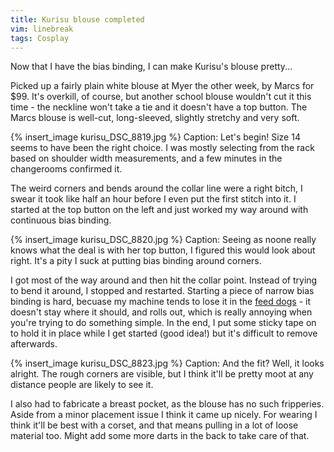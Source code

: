 ```yaml
---
title: Kurisu blouse completed
vim: linebreak
tags: Cosplay
---
```


Now that I have the bias binding, I can make Kurisu's blouse pretty...

Picked up a fairly plain white blouse at Myer the other week, by Marcs for $99. It's overkill, of course, but another school blouse wouldn't cut it this time - the neckline won't take a tie and it doesn't have a top button. The Marcs blouse is well-cut, long-sleeved, slightly stretchy and very soft.

{% insert_image kurisu_DSC_8819.jpg %}
Caption: Let's begin! Size 14 seems to have been the right choice. I was mostly selecting from the rack based on shoulder width measurements, and a few minutes in the changerooms confirmed it.

The weird corners and bends around the collar line were a right bitch, I swear it took like half an hour before I even put the first stitch into it. I started at the top button on the left and just worked my way around with continuous bias binding.

{% insert_image kurisu_DSC_8820.jpg %}
Caption: Seeing as noone really knows what the deal is with her top button, I figured this would look about right. It's a pity I suck at putting bias binding around corners.

I got most of the way around and then hit the collar point. Instead of trying to bend it around, I stopped and restarted. Starting a piece of narrow bias binding is hard, becuase my machine tends to lose it in the [feed dogs](http://en.wikipedia.org/wiki/Feed_dogs) - it doesn't stay where it should, and rolls out, which is really annoying when you're trying to do something simple. In the end, I put some sticky tape on to hold it in place while I get started (good idea!) but it's difficult to remove afterwards.

{% insert_image kurisu_DSC_8823.jpg %}
Caption: And the fit? Well, it looks alright. The rough corners are visible, but I think it'll be pretty moot at any distance people are likely to see it.

I also had to fabricate a breast pocket, as the blouse has no such fripperies. Aside from a minor placement issue I think it came up nicely. For wearing I think it'll be best with a corset, and that means pulling in a lot of loose material too. Might add some more darts in the back to take care of that.
